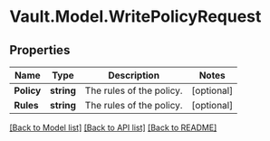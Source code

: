 # Vault.Model.WritePolicyRequest

## Properties

Name | Type | Description | Notes
------------ | ------------- | ------------- | -------------
**Policy** | **string** | The rules of the policy. | [optional] 
**Rules** | **string** | The rules of the policy. | [optional] 

[[Back to Model list]](../README.md#documentation-for-models) [[Back to API list]](../README.md#documentation-for-api-endpoints) [[Back to README]](../README.md)

